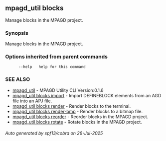 ## mpagd_util blocks

Manage blocks in the MPAGD project.

### Synopsis

Manage blocks in the MPAGD project.

### Options inherited from parent commands

```
      --help   help for this command
```

### SEE ALSO

* [mpagd_util](mpagd_util.md)	 - MPAGD Utility CLI Version:0.1.6
* [mpagd_util blocks import](mpagd_util_blocks_import.md)	 - Import DEFINEBLOCK elements from an AGD file into an APJ file.
* [mpagd_util blocks render](mpagd_util_blocks_render.md)	 - Render blocks to the terminal.
* [mpagd_util blocks render-bmp](mpagd_util_blocks_render-bmp.md)	 - Render blocks to a bitmap file.
* [mpagd_util blocks reorder](mpagd_util_blocks_reorder.md)	 - Reorder blocks in the MPAGD project.
* [mpagd_util blocks rotate](mpagd_util_blocks_rotate.md)	 - Rotate blocks in the MPAGD project.

###### Auto generated by spf13/cobra on 26-Jul-2025
